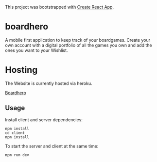 This project was bootstrapped with [Create React App](https://github.com/facebook/create-react-app).

# boardhero

A mobile first application to keep track of your boardgames. Create your own account with a digital portfolio of all the games you own and add the ones you want to your Wishlist.

# Hosting

The Website is currently hosted via heroku.

[Boardhero](https://board-hero.herokuapp.com/)

## Usage

Install client and server dependencies:

```
npm install
cd client
npm install
```

To start the server and client at the same time:

```
npm run dev
```
